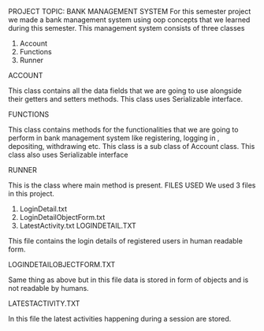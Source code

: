 PROJECT TOPIC: BANK MANAGEMENT SYSTEM
 For this semester project we made a bank management system using oop concepts that we learned during this semester. 
This management system consists of three classes 
1.	Account
2.	Functions
3.	Runner

ACCOUNT

This class contains all the data fields that we are going to use alongside their getters and setters methods. This class uses Serializable interface. 

FUNCTIONS

This class contains methods for the functionalities that we are going to perform in bank management system like registering, logging in , depositing, withdrawing etc. This class is a sub class of Account class. This class also uses Serializable interface

RUNNER

This is the class where main method is present. 
FILES USED
We used 3 files in this project.
1.	LoginDetail.txt
2.	LoginDetailObjectForm.txt
3.	LatestActivity.txt
LOGINDETAIL.TXT

This file contains the login details of registered users in human readable form.

LOGINDETAILOBJECTFORM.TXT

Same thing as above but in this file data is stored in form of objects and is not readable by humans.

LATESTACTIVITY.TXT

In this file the latest activities happening during a session are stored. 

